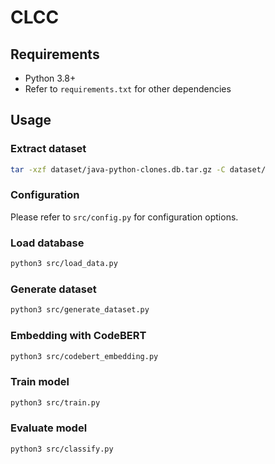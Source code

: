 # CLCC

## Requirements
* Python 3.8+
* Refer to `requirements.txt` for other dependencies

## Usage

### Extract dataset
```bash
tar -xzf dataset/java-python-clones.db.tar.gz -C dataset/
```

### Configuration
Please refer to `src/config.py` for configuration options.

### Load database
```bash
python3 src/load_data.py
```

### Generate dataset
```bash
python3 src/generate_dataset.py
```

### Embedding with CodeBERT
```bash
python3 src/codebert_embedding.py
```

### Train model
```bash
python3 src/train.py
```

### Evaluate model
```bash
python3 src/classify.py
```
